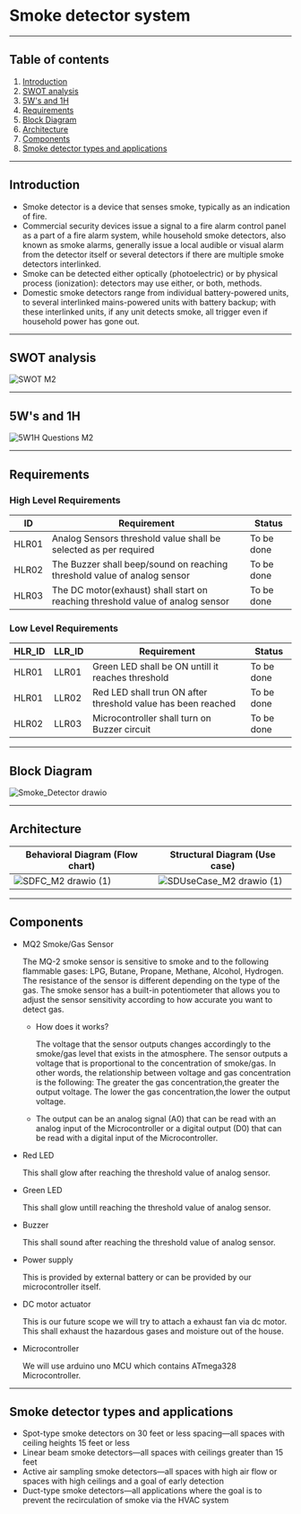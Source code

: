 # Smoke detector system
***
## Table of contents
1. [Introduction](#Introduction)
2. [SWOT analysis](#swot)
3. [5W's and 1H](#5w1h)
4. [Requirements](#Requirements)
5. [Block Diagram](#BlockDiagram)
6. [Architecture](#architecture)
7. [Components](#components)
8. [Smoke detector types and applications](#Smoke-detector-types-and-applications)
***
## Introduction <a name="Introduction"></a>
* Smoke detector is a device that senses smoke, typically as an indication of fire.
* Commercial security devices issue a signal to a fire alarm control panel as a part of a fire alarm system, while household smoke detectors, also known as
smoke alarms, generally issue a local audible or visual alarm from the detector itself or several detectors if there are multiple smoke detectors interlinked. 
* Smoke can be detected either optically (photoelectric) or by physical process (ionization): detectors may use either, or both, methods.
* Domestic smoke detectors range from individual battery-powered units, to several interlinked mains-powered units with battery backup; with these interlinked units,
if any unit detects smoke, all trigger even if household power has gone out.
***
## SWOT analysis <a name="swot"></a>
![SWOT M2](https://user-images.githubusercontent.com/98891749/155830818-2ece11c8-0f3f-4008-ae3e-e627f1fd64e4.png)
***
## 5W's and 1H <a name="5w1h"></a>
![5W1H Questions M2](https://user-images.githubusercontent.com/98891749/155830852-f65174cf-8b08-4adf-885c-d24afab0ecb7.png)
***
## Requirements <a name="Requirements"></a>
### High Level Requirements
ID | Requirement | Status
--- | --- | ---
HLR01 | Analog Sensors threshold value shall be selected as per required | To be done
HLR02 | The Buzzer shall beep/sound on reaching threshold value of analog sensor | To be done
HLR03 | The DC motor(exhaust) shall start on reaching threshold value of analog sensor | To be done
### Low Level Requirements
HLR_ID | LLR_ID | Requirement | Status
--- | --- | --- | ---
HLR01 | LLR01 | Green LED shall be ON untill it reaches threshold | To be done
HLR01 | LLR02 | Red LED shall trun ON after threshold value has been reached | To be done
HLR02 | LLR03 | Microcontroller shall turn on Buzzer circuit | To be done
***
## Block Diagram <a name="BlockDiagram"></a>
![Smoke_Detector drawio](https://user-images.githubusercontent.com/98891749/155708952-84cfb995-d92f-4c11-810c-cdb3040e7692.png)
***
## Architecture <a name="architecture"></a>
Behavioral Diagram (Flow chart) |  Structural Diagram (Use case)
--- | ---
![SDFC_M2 drawio (1)](https://user-images.githubusercontent.com/98891749/155784422-11f19fb4-d5bf-4cf6-a68b-77e5d1d49230.png) | ![SDUseCase_M2 drawio (1)](https://user-images.githubusercontent.com/98891749/155754911-1e79706c-04da-4133-93df-d9432319ce01.png)

***
## Components<a name="components"></a>
* MQ2 Smoke/Gas Sensor

  The MQ-2 smoke sensor is sensitive to smoke and to the following flammable gases:
  LPG, Butane, Propane, Methane, Alcohol, Hydrogen.
  The resistance of the sensor is different depending on the type of the gas.
  The smoke sensor has a built-in potentiometer that allows you to adjust the sensor sensitivity according to how accurate you want to detect gas.
  * How does it works?

    The voltage that the sensor outputs changes accordingly to the smoke/gas level that exists in the atmosphere. 
    The sensor outputs a voltage that is proportional to the concentration of smoke/gas.
    In other words, the relationship between voltage and gas concentration is the following:
    The greater the gas concentration,the greater the output voltage.
    The lower the gas concentration,the lower the output voltage.
    
  * The output can be an analog signal (A0) that can be read with an analog input of the Microcontroller or a digital output (D0) that can be read with a digital input of the Microcontroller.
* Red LED
  
  This shall glow after reaching the threshold value of analog sensor.
* Green LED
  
  This shall glow untill reaching the threshold value of analog sensor.
* Buzzer 
  
  This shall sound after reaching the threshold value of analog sensor.
* Power supply
  
  This is provided by external battery or can be provided by our microcontroller itself.
* DC motor actuator
  
  This is our future scope we will try to attach a exhaust fan via dc motor. This shall exhaust the hazardous gases and moisture out of the house.
* Microcontroller
  
  We will use arduino uno MCU which contains ATmega328 Microcontroller.
***
## Smoke detector types and applications<a name="Smoke-detector-types-and-applications"></a>
* Spot-type smoke detectors on 30 feet or less spacing—all spaces with ceiling heights 15 feet or less
* Linear beam smoke detectors—all spaces with ceilings greater than 15 feet
* Active air sampling smoke detectors—all spaces with high air flow or spaces with high ceilings and a goal of early detection
* Duct-type smoke detectors—all applications where the goal is to prevent the recirculation of smoke via the HVAC system
